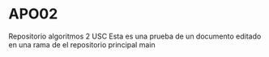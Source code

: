 # APO02
Repositorio algoritmos 2 USC
Esta es una prueba de un documento editado en una rama de el repositorio principal main
